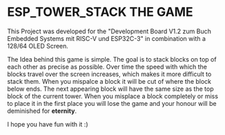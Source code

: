 # ESP_TOWER_STACK THE GAME

This Project was developed for the "Development Board V1.2 zum Buch Embedded Systems mit RISC-V und ESP32C-3" in combination with a 128/64 OLED Screen.

The Idea behind this game is simple. The goal is to stack blocks on top of each other as precise as possible.
Over time the speed with which the blocks travel over the screen increases, which makes it more difficult to stack them.
When you mispalce a block it will be cut of where the block below ends. The next appearing block will have the same size as the top block of the current tower. When you misplace a block completely or miss to place it in the first place you will lose the game and your honour will be deminished for **eternity**. 

I hope you have fun with it :)

